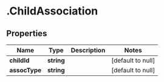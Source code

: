 # .ChildAssociation

## Properties
Name | Type | Description | Notes
------------ | ------------- | ------------- | -------------
**childId** | **string** |  | [default to null]
**assocType** | **string** |  | [default to null]


